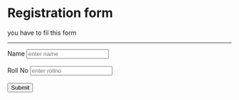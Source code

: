 <!DOCTYPE html>
<html>
<body>
<h1>Registration form</h1>
<p> you have to fil this form</p>
<hr>
<label for="name"<b>Name</b></label>
<input type="text" placeholder="enter name" id="name" required>
<br><br>
<label for="roll no"<b>Roll No</b></label>
<input type="text" placeholder="enter rollno">
<br><br>
<button type="submit">Submit</button>
</body>
</html>



